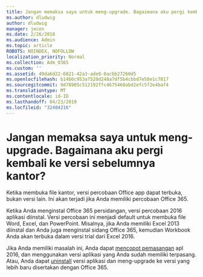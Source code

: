```yaml
---
title: Jangan memaksa saya untuk meng-upgrade. Bagaimana aku pergi kembali ke versi sebelumnya kantor?
ms.author: dludwig
author: dludwig
manager: jecon
ms.date: 2/26/2018
ms.audience: Admin
ms.topic: article
ROBOTS: NOINDEX, NOFOLLOW
localization_priority: Normal
ms.collection: Adm_O365
ms.custom: ''
ms.assetid: 49da6d22-6821-42a3-ade8-8acbb27260d5
ms.openlocfilehash: b14b6c953a7520d248a7df5b4cbbd7e58e1c7817
ms.sourcegitcommit: 9d78905c512192ffc4675468abd2efc5f2e4baf4
ms.translationtype: MT
ms.contentlocale: id-ID
ms.lasthandoff: 04/23/2019
ms.locfileid: "32404216"
---
```

# <a name="dont-force-me-to-upgrade-how-do-i-go-back-to-the-previous-office-version"></a>Jangan memaksa saya untuk meng-upgrade. Bagaimana aku pergi kembali ke versi sebelumnya kantor?

Ketika membuka file kantor, versi percobaan Office app dapat terbuka, bukan versi lain. Ini akan terjadi jika Anda memiliki percobaan Office 365. 
  
Ketika Anda menginstal Office 365 persidangan, versi percobaan 2016 aplikasi diinstal. Versi percobaan ini menjadi default untuk membuka file Word, Excel, dan PowerPoint. Misalnya, jika Anda memiliki Excel 2013 diinstal dan Anda juga menginstal sidang Office 365, kemudian Workbook Anda akan terbuka dalam versi trial dari Excel 2016. 
  
Jika Anda memiliki masalah ini, Anda dapat [mencopot pemasangan](https://support.office.com/article/9dd49b83-264a-477a-8fcc-2fdf5dbf61d8.aspx) apl 2016, dan menggunakan versi aplikasi yang Anda sudah memiliki terpasang. Atau, Anda dapat [uninstall](https://support.office.com/article/9dd49b83-264a-477a-8fcc-2fdf5dbf61d8.aspx) versi aplikasi dan meng-upgrade ke versi yang lebih baru disertakan dengan Office 365. 
  

